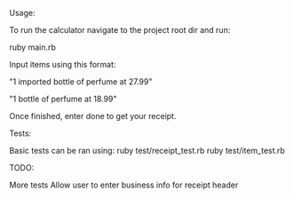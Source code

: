 Usage:

To run the calculator navigate to the project root dir and run:

ruby main.rb

Input items using this format:

"1 imported bottle of perfume at 27.99"

"1 bottle of perfume at 18.99"

Once finished, enter done to get your receipt.

Tests:

Basic tests can be ran using:
ruby test/receipt_test.rb
ruby test/item_test.rb



TODO:

More tests
Allow user to enter business info for receipt header
